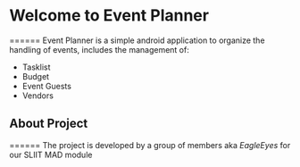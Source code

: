 # Welcome to Event Planner
======
Event Planner is a simple android application to organize the handling of events,
includes the management of:
+ Tasklist
+ Budget
+ Event Guests
+ Vendors

## About Project
======
The project is developed by a group of members aka *EagleEyes* for our SLIIT MAD module
